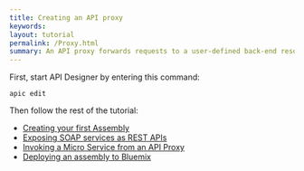 ```yaml
---
title: Creating an API proxy
keywords:
layout: tutorial
permalink: /Proxy.html
summary: An API proxy forwards requests to a user-defined back-end resource and relays responses back to the calling application.
---
```


First, start API Designer by entering this command:

```
apic edit
```

Then follow the rest of the tutorial:

- [Creating your first Assembly](assembly-1.html)
- [Exposing SOAP services as REST APIs](soap-1.html)
- [Invoking a Micro Service from an API Proxy](Invoking-ms-from-proxy.html)
- [Deploying an assembly to Bluemix](Deploying-assembly-to-bm.html)
